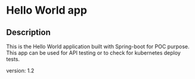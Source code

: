 # Hello World app

## Description

This is the Hello World application built with Spring-boot for POC purpose.
This app can be used for API testing or to check for kubernetes deploy tests.

version: 1.2
